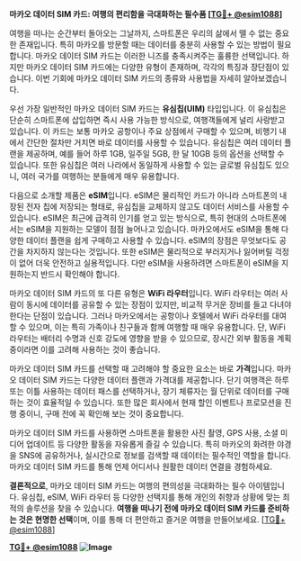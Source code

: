 **마카오 데이터 SIM 카드: 여행의 편리함을 극대화하는 필수품 [[TG💪+ @esim1088](https://t.me/s/esim1088)]**

여행을 떠나는 순간부터 돌아오는 그날까지, 스마트폰은 우리의 삶에서 뗄 수 없는 중요한 존재입니다. 특히 마카오를 방문할 때는 데이터를 충분히 사용할 수 있는 방법이 필요합니다. 마카오 데이터 SIM 카드는 이러한 니즈를 충족시켜주는 훌륭한 선택입니다. 하지만 마카오 데이터 SIM 카드에는 다양한 유형이 존재하며, 각각의 특징과 장단점이 있습니다. 이번 기회에 마카오 데이터 SIM 카드의 종류와 사용법을 자세히 알아보겠습니다.

우선 가장 일반적인 마카오 데이터 SIM 카드는 **유심칩(UIM)** 타입입니다. 이 유심칩은 단순히 스마트폰에 삽입하면 즉시 사용 가능한 방식으로, 여행객들에게 널리 사랑받고 있습니다. 이 카드는 보통 마카오 공항이나 주요 상점에서 구매할 수 있으며, 비행기 내에서 간단한 절차만 거치면 바로 데이터를 사용할 수 있습니다. 유심칩은 여러 데이터 플랜을 제공하며, 예를 들어 하루 1GB, 일주일 5GB, 한 달 10GB 등의 옵션을 선택할 수 있습니다. 또한 유심칩은 여러 나라에서 동일하게 사용할 수 있는 글로벌 유심칩도 있으니, 여러 국가를 여행하는 분들에게 매우 유용합니다.

다음으로 소개할 제품은 **eSIM**입니다. eSIM은 물리적인 카드가 아니라 스마트폰의 내장된 전자 칩에 저장되는 형태로, 유심칩을 교체하지 않고도 데이터 서비스를 사용할 수 있습니다. eSIM은 최근에 급격히 인기를 얻고 있는 방식으로, 특히 현대의 스마트폰에서는 eSIM을 지원하는 모델이 점점 늘어나고 있습니다. 마카오에서도 eSIM을 통해 다양한 데이터 플랜을 쉽게 구매하고 사용할 수 있습니다. eSIM의 장점은 무엇보다도 공간을 차지하지 않는다는 것입니다. 또한 eSIM은 물리적으로 부러지거나 잃어버릴 걱정이 없어 더욱 안전하고 실용적입니다. 다만 eSIM을 사용하려면 스마트폰이 eSIM을 지원하는지 반드시 확인해야 합니다.

마카오 데이터 SIM 카드의 또 다른 유형은 **WiFi 라우터**입니다. WiFi 라우터는 여러 사람이 동시에 데이터를 공유할 수 있는 장점이 있지만, 비교적 무거운 장비를 들고 다녀야 한다는 단점이 있습니다. 그러나 마카오에서는 공항이나 호텔에서 WiFi 라우터를 대여할 수 있으며, 이는 특히 가족이나 친구들과 함께 여행할 때 매우 유용합니다. 단, WiFi 라우터는 배터리 수명과 신호 강도에 영향을 받을 수 있으므로, 장시간 외부 활동을 계획 중이라면 이를 고려해 사용하는 것이 좋습니다.

마카오 데이터 SIM 카드를 선택할 때 고려해야 할 중요한 요소는 바로 **가격**입니다. 마카오 데이터 SIM 카드는 다양한 데이터 플랜과 가격대를 제공합니다. 단기 여행객은 하루 또는 이틀 사용하는 데이터 패스를 선택하거나, 장기 체류자는 월 단위로 데이터를 구매하는 것이 효율적일 수 있습니다. 또한 많은 회사에서 현재 할인 이벤트나 프로모션을 진행 중이니, 구매 전에 꼭 확인해 보는 것이 중요합니다.

마카오 데이터 SIM 카드를 사용하면 스마트폰을 활용한 사진 촬영, GPS 사용, 소셜 미디어 업데이트 등 다양한 활동을 자유롭게 즐길 수 있습니다. 특히 마카오의 화려한 야경을 SNS에 공유하거나, 실시간으로 정보를 검색할 때 데이터는 필수적인 역할을 합니다. 마카오 데이터 SIM 카드를 통해 언제 어디서나 원활한 데이터 연결을 경험하세요.

**결론적으로**, 마카오 데이터 SIM 카드는 여행의 편의성을 극대화하는 필수 아이템입니다. 유심칩, eSIM, WiFi 라우터 등 다양한 선택지를 통해 개인의 취향과 상황에 맞는 최적의 솔루션을 찾을 수 있습니다. **여행을 떠나기 전에 마카오 데이터 SIM 카드를 준비하는 것은 현명한 선택**이며, 이를 통해 더 편안하고 즐거운 여행을 만들어보세요. [[TG💪+ @esim1088](https://t.me/s/esim1088)]

**[TG💪+ @esim1088](https://t.me/s/esim1088) ![Image](https://i.postimg.cc/Y0z9fWf4/image.png)**